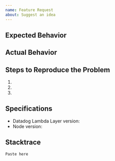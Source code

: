 ```yaml
---
name: Feature Request
about: Suggest an idea
---
```


## Expected Behavior


## Actual Behavior


## Steps to Reproduce the Problem

  1.
  1.
  1.

## Specifications

  - Datadog Lambda Layer version:
  - Node version:

## Stacktrace

  ```
  Paste here
  ```
